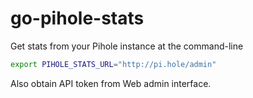 # go-pihole-stats

Get stats from your Pihole instance at the command-line

```bash
export PIHOLE_STATS_URL="http://pi.hole/admin"
```

Also obtain API token from Web admin interface.